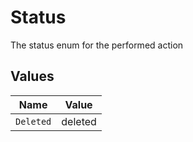 # Status

The status enum for the performed action


## Values

| Name      | Value     |
| --------- | --------- |
| `Deleted` | deleted   |
